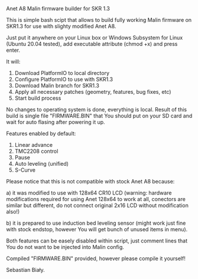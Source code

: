 Anet A8 Malin firmware builder for SKR 1.3

This is simple bash scipt that allows to build fully working Malin firmware on SKR1.3 for use with slighty modified Anet A8.

Just put it anywhere on your Linux box or Windows Subsystem for Linux (Ubuntu 20.04 tested), add executable attribute (chmod +x) and press enter.

It will:
1) Download PlatformIO to local directory
2) Configure PlatformIO to use with SKR1.3
3) Download Malin branch for SKR1.3
4) Apply all necessary patches (geometry, features, bug fixes, etc)
5) Start build process

No changes to operating system is done, everything is local. Result of this build is single file "FIRMWARE.BIN" that You should put on your SD card and wait for auto flasing after powering it up.

Features enabled by default:
1) Linear advance
2) TMC2208 control
3) Pause
4) Auto leveling (unified)
5) S-Curve

Please notice that this is not compatible with stock Anet A8 because:

a) it was modified to use with 128x64 CR10 LCD (warning: hardware modifications required for using Anet 128x64 to work at all, conectors are similar but different, do not connect original 2x16 LCD without modification also!)

b) it is prepared to use induction bed leveling sensor (might work just fine with stock endstop, however You will get bunch of unused items in menu).

Both features can be easely disabled within script, just comment lines that You do not want to be injected into Malin config.

Compiled "FIRMWARE.BIN" provided, however please compile it yourself!

Sebastian Biały.
